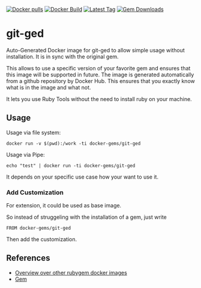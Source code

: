 [![Docker pulls](https://img.shields.io/docker/pulls/rubygem/git-ged.svg)](https://hub.docker.com/r/rubygem/git-ged/)
[![Docker Build](https://img.shields.io/docker/automated/rubygem/git-ged.svg)](https://hub.docker.com/r/rubygem/git-ged/)
[![Latest Tag](https://img.shields.io/github/tag/docker-rubygem/git-ged.svg)](https://hub.docker.com/r/rubygem/git-ged/)
[![Gem Downloads](https://img.shields.io/gem/dt/git-ged.svg)](https://rubygems.org/gems/git-ged/)
# git-ged

Auto-Generated Docker image for git-ged to allow simple usage without installation.
It is in sync with the original gem.

This allows to use a specific version of your favorite gem and ensures that this image will be supported in future.
The image is generated automatically from a github repository by Docker Hub.
This ensures that you exactly know what is in the image and what not.

It lets you use Ruby Tools without the need to install ruby on your machine.

## Usage

Usage via file system:

`docker run -v $(pwd):/work -ti docker-gems/git-ged`

Usage via Pipe:

`echo "test" | docker run -ti docker-gems/git-ged`

It depends on your specific use case how your want to use it.

### Add Customization

For extension, it could be used as base image.

So instead of struggeling with the installation of a gem, just write

`FROM docker-gems/git-ged`

Then add the customization.

## References

 - [Overview over other rubygem docker images](https://github.com/thinkbot/docker-rubygem)
 - [Gem](https://rubygems.org/gems/git-ged/)
